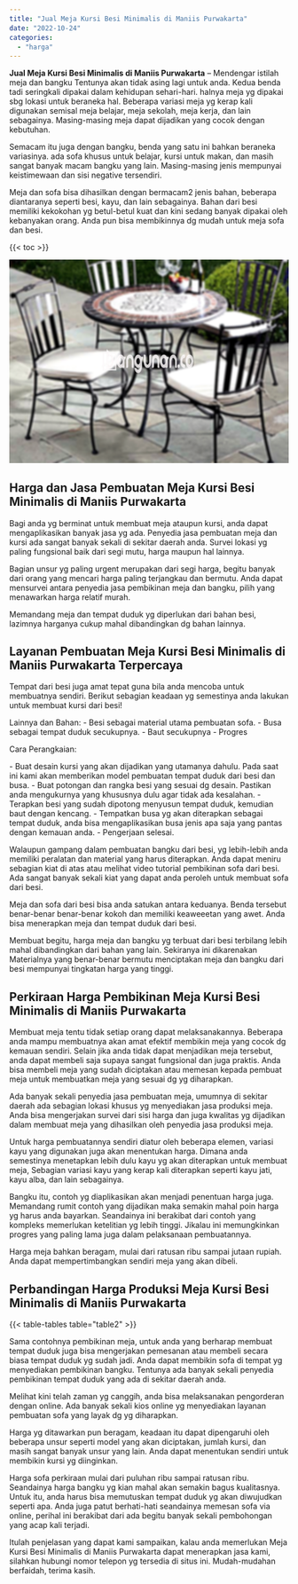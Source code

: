 ```yaml
---
title: "Jual Meja Kursi Besi Minimalis di Maniis Purwakarta"
date: "2022-10-24"
categories: 
  - "harga"
---
```


**Jual Meja Kursi Besi Minimalis di Maniis Purwakarta** – Mendengar istilah meja dan bangku Tentunya akan tidak asing lagi untuk anda. Kedua benda tadi seringkali dipakai dalam kehidupan sehari-hari. halnya meja yg dipakai sbg lokasi untuk beraneka hal. Beberapa variasi meja yg kerap kali digunakan semisal meja belajar, meja sekolah, meja kerja, dan lain sebagainya. Masing-masing meja dapat dijadikan yang cocok dengan kebutuhan.

Semacam itu juga dengan bangku, benda yang satu ini bahkan beraneka variasinya. ada sofa khusus untuk belajar, kursi untuk makan, dan masih sangat banyak macam bangku yang lain. Masing-masing jenis mempunyai keistimewaan dan sisi negative tersendiri.

Meja dan sofa bisa dihasilkan dengan bermacam2 jenis bahan, beberapa diantaranya seperti besi, kayu, dan lain sebagainya. Bahan dari besi memiliki kekokohan yg betul-betul kuat dan kini sedang banyak dipakai oleh kebanyakan orang. Anda pun bisa membikinnya dg mudah untuk meja sofa dan besi.

{{< toc >}}

![Jual Meja Kursi Besi Minimalis di Maniis Purwakarta](/images/jual-meja-besi-murah15.png)

## Harga dan Jasa Pembuatan Meja Kursi Besi Minimalis di Maniis Purwakarta

Bagi anda yg berminat untuk membuat meja ataupun kursi, anda dapat mengaplikasikan banyak jasa yg ada. Penyedia jasa pembuatan meja dan kursi ada sangat banyak sekali di sekitar daerah anda. Survei lokasi yg paling fungsional baik dari segi mutu, harga maupun hal lainnya.

Bagian unsur yg paling urgent merupakan dari segi harga, begitu banyak dari orang yang mencari harga paling terjangkau dan bermutu. Anda dapat mensurvei antara penyedia jasa pembikinan meja dan bangku, pilih yang menawarkan harga relatif murah.

Memandang meja dan tempat duduk yg diperlukan dari bahan besi, lazimnya harganya cukup mahal dibandingkan dg bahan lainnya.

## Layanan Pembuatan Meja Kursi Besi Minimalis di Maniis Purwakarta Terpercaya

Tempat dari besi juga amat tepat guna bila anda mencoba untuk membuatnya sendiri. Berikut sebagian keadaan yg semestinya anda lakukan untuk membuat kursi dari besi!

Lainnya dan Bahan: - Besi sebagai material utama pembuatan sofa. - Busa sebagai tempat duduk secukupnya. - Baut secukupnya - Progres

Cara Perangkaian:

\- Buat desain kursi yang akan dijadikan yang utamanya dahulu. Pada saat ini kami akan memberikan model pembuatan tempat duduk dari besi dan busa. - Buat potongan dan rangka besi yang sesuai dg desain. Pastikan anda mengukurnya yang khususnya dulu agar tidak ada kesalahan. - Terapkan besi yang sudah dipotong menyusun tempat duduk, kemudian baut dengan kencang. - Tempatkan busa yg akan diterapkan sebagai tempat duduk, anda bisa mengaplikasikan busa jenis apa saja yang pantas dengan kemauan anda. - Pengerjaan selesai.

Walaupun gampang dalam pembuatan bangku dari besi, yg lebih-lebih anda memiliki peralatan dan material yang harus diterapkan. Anda dapat meniru sebagian kiat di atas atau melihat video tutorial pembikinan sofa dari besi. Ada sangat banyak sekali kiat yang dapat anda peroleh untuk membuat sofa dari besi.

Meja dan sofa dari besi bisa anda satukan antara keduanya. Benda tersebut benar-benar benar-benar kokoh dan memiliki keaweeetan yang awet. Anda bisa menerapkan meja dan tempat duduk dari besi.

Membuat begitu, harga meja dan bangku yg terbuat dari besi terbilang lebih mahal dibandingkan dari bahan yang lain. Sekiranya ini dikarenakan Materialnya yang benar-benar bermutu menciptakan meja dan bangku dari besi mempunyai tingkatan harga yang tinggi.

## Perkiraan Harga Pembikinan Meja Kursi Besi Minimalis di Maniis Purwakarta

Membuat meja tentu tidak setiap orang dapat melaksanakannya. Beberapa anda mampu membuatnya akan amat efektif membikin meja yang cocok dg kemauan sendiri. Selain jika anda tidak dapat menjadikan meja tersebut, anda dapat membeli saja supaya sangat fungsional dan juga praktis. Anda bisa membeli meja yang sudah diciptakan atau memesan kepada pembuat meja untuk membuatkan meja yang sesuai dg yg diharapkan.

Ada banyak sekali penyedia jasa pembuatan meja, umumnya di sekitar daerah ada sebagian lokasi khusus yg menyediakan jasa produksi meja. Anda bisa mengerjakan survei dari sisi harga dan juga kwalitas yg dijadikan dalam membuat meja yang dihasilkan oleh penyedia jasa produksi meja.

Untuk harga pembuatannya sendiri diatur oleh beberapa elemen, variasi kayu yang digunakan juga akan menentukan harga. Dimana anda semestinya menetapkan lebih dulu kayu yg akan diterapkan untuk membuat meja, Sebagian variasi kayu yang kerap kali diterapkan seperti kayu jati, kayu alba, dan lain sebagainya.

Bangku itu, contoh yg diaplikasikan akan menjadi penentuan harga juga. Memandang rumit contoh yang dijadikan maka semakin mahal poin harga yg harus anda bayarkan. Seandainya ini berakibat dari contoh yang kompleks memerlukan ketelitian yg lebih tinggi. Jikalau ini memungkinkan progres yang paling lama juga dalam pelaksanaan pembuatannya.

Harga meja bahkan beragam, mulai dari ratusan ribu sampai jutaan rupiah. Anda dapat mempertimbangkan sendiri meja yang akan dibeli.

## Perbandingan Harga Produksi Meja Kursi Besi Minimalis di Maniis Purwakarta

{{< table-tables table="table2" >}}

Sama contohnya pembikinan meja, untuk anda yang berharap membuat tempat duduk juga bisa mengerjakan pemesanan atau membeli secara biasa tempat duduk yg sudah jadi. Anda dapat membikin sofa di tempat yg menyediakan pembikinan bangku. Tentunya ada banyak sekali penyedia pembikinan tempat duduk yang ada di sekitar daerah anda.

Melihat kini telah zaman yg canggih, anda bisa melaksanakan pengorderan dengan online. Ada banyak sekali kios online yg menyediakan layanan pembuatan sofa yang layak dg yg diharapkan.

Harga yg ditawarkan pun beragam, keadaan itu dapat dipengaruhi oleh beberapa unsur seperti model yang akan diciptakan, jumlah kursi, dan masih sangat banyak unsur yang lain. Anda dapat menentukan sendiri untuk membikin kursi yg diinginkan.

Harga sofa perkiraan mulai dari puluhan ribu sampai ratusan ribu. Seandainya harga bangku yg kian mahal akan semakin bagus kualitasnya. Untuk itu, anda harus bisa memutuskan tempat duduk yg akan diwujudkan seperti apa. Anda juga patut berhati-hati seandainya memesan sofa via online, perihal ini berakibat dari ada begitu banyak sekali pembohongan yang acap kali terjadi.

Itulah penjelasan yang dapat kami sampaikan, kalau anda memerlukan Meja Kursi Besi Minimalis di Maniis Purwakarta dapat menerapkan jasa kami, silahkan hubungi nomor telepon yg tersedia di situs ini. Mudah-mudahan berfaidah, terima kasih.
